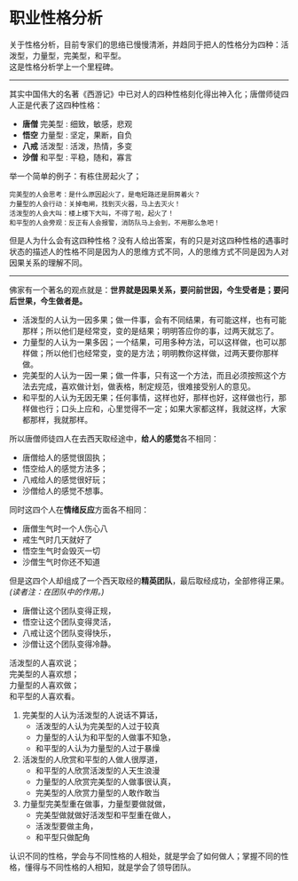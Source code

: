 # 职业性格分析  

关于性格分析，目前专家们的思络已慢慢清淅，并趋同于把人的性格分为四种：活泼型，力量型，完美型，和平型。  
这是性格分析学上一个里程碑。  

----

其实中国伟大的名著《西游记》中已对人的四种性格刻化得出神入化；唐僧师徒四人正是代表了这四种性格：  
- **唐僧** 完美型 : 细致，敏感，悲观  
- **悟空** 力量型 : 坚定，果断，自负  
- **八戒** 活泼型 : 活泼，热情，多变  
- **沙僧** 和平型 : 平稳，随和，寡言   

举一个简单的例子：有栋住房起火了；  

```
完美型的人会思考：是什么原因起火了，是电短路还是厨房着火？  
力量型的人会行动：关掉电闸，找到灭火器，马上去灭火！  
活泼型的人会大叫：楼上楼下大叫，不得了啦，起火了！  
和平型的人会旁观：反正有人会报警，消防队马上会到，不用那么急吧！  
```

但是人为什么会有这四种性格？没有人给出答案，有的只是对这四种性格的遇事时状态的描述人的性格不同是因为人的思维方式不同，人的思维方式不同是因为人对因果关系的理解不同。  

----

佛家有一个著名的观点就是：**世界就是因果关系，要问前世因，今生受者是；要问后世果，今生做者是。**  
- 活泼型的人认为一因多果；做一件事，会有不同结果，有可能这样，也有可能那样；所以他们是经常变，变的是结果；明明答应你的事，过两天就忘了。  
- 力量型的人认为一果多因；一个结果，可用多种方法，可以这样做，也可以那样做；所以他们也经常变，变的是方法；明明教你这样做，过两天要你那样做。  
- 完美型的人认为一因一果；做一件事，只有这一个方法，而且必须按照这个方法去完成，喜欢做计划，做表格，制定规范，很难接受别人的意见。  
- 和平型的人认为无因无果；任何事情，这样也好，那样也好，这样做也行，那样做也行；口头上应和，心里觉得不一定；如果大家都这样，我就这样，大家都那样，我就那样。  

所以唐僧师徒四人在去西天取经途中，**给人的感觉**各不相同：   
- 唐僧给人的感觉很固执；  
- 悟空给人的感觉方法多；  
- 八戒给人的感觉很好玩；  
- 沙僧给人的感觉不想事。   

同时这四个人在**情绪反应**方面各不相同：  
- 唐僧生气时一个人伤心八  
- 戒生气时几天就好了  
- 悟空生气时会毁灭一切  
- 沙僧生气时你还不知道  

但是这四个人却组成了一个西天取经的**精英团队**，最后取经成功，全部修得正果。*(读者注：在团队中的作用。)*  
- 唐僧让这个团队变得正规，
- 悟空让这个团队变得灵活，  
- 八戒让这个团队变得快乐，  
- 沙僧让这个团队变得冷静。  

活泼型的人喜欢说；  
完美型的人喜欢想；  
力量型的人喜欢做；  
和平型的人喜欢看。   

1. 完美型的人认为活泼型的人说话不算话，
	- 活泼型的人认为完美型的人过于较真  
	- 力量型的人认为和平型的人做事不知急，  
	- 和平型的人认为力量型的人过于暴燥   
2. 活泼型的人欣赏和平型的人做人很厚道，  
	- 和平型的人欣赏活泼型的人天生浪漫  
	- 力量型的人欣赏完美型的人做事很认真，  
	- 完美型的人欣赏力量型的人敢作敢当   
3. 力量型完美型重在做事，力量型要做就做，  
	- 完美型做就做好活泼型和平型重在做人，  
	- 活泼型要做主角，  
	- 和平型只做配角   

认识不同的性格，学会与不同性格的人相处，就是学会了如何做人；掌握不同的性格，懂得与不同性格的人相知，就是学会了领导团队。



